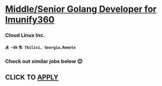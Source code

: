 # [Middle/Senior Golang Developer for Imunify360](https://www.remotewlb.com/apply/middle-senior-golang-developer-for-imunify360)  
### Cloud Linux Inc.  
#### `💰 ~0k` `🌎 Tbilisi, Georgia,Remote`  

###  Check out similar jobs below 😊

  
## CLICK TO [APPLY](https://www.remotewlb.com/apply/middle-senior-golang-developer-for-imunify360)


